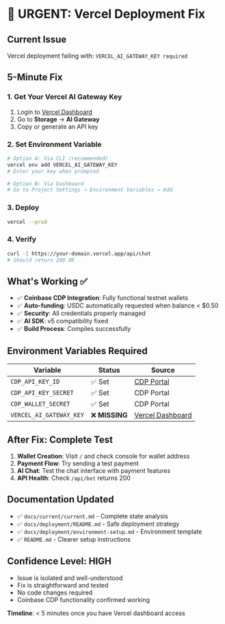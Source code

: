 # 🚨 URGENT: Vercel Deployment Fix

## Current Issue
Vercel deployment failing with: `VERCEL_AI_GATEWAY_KEY required`

## 5-Minute Fix

### 1. Get Your Vercel AI Gateway Key
1. Login to [Vercel Dashboard](https://vercel.com/dashboard)
2. Go to **Storage** → **AI Gateway** 
3. Copy or generate an API key

### 2. Set Environment Variable
```bash
# Option A: Via CLI (recommended)
vercel env add VERCEL_AI_GATEWAY_KEY
# Enter your key when prompted

# Option B: Via Dashboard
# Go to Project Settings → Environment Variables → Add
```

### 3. Deploy
```bash
vercel --prod
```

### 4. Verify
```bash
curl -I https://your-domain.vercel.app/api/chat
# Should return 200 OK
```

## What's Working ✅

- ✅ **Coinbase CDP Integration**: Fully functional testnet wallets
- ✅ **Auto-funding**: USDC automatically requested when balance < $0.50
- ✅ **Security**: All credentials properly managed
- ✅ **AI SDK**: v5 compatibility fixed
- ✅ **Build Process**: Compiles successfully 

## Environment Variables Required

| Variable | Status | Source |
|----------|--------|--------|
| `CDP_API_KEY_ID` | ✅ Set | [CDP Portal](https://portal.cdp.coinbase.com) |
| `CDP_API_KEY_SECRET` | ✅ Set | CDP Portal |
| `CDP_WALLET_SECRET` | ✅ Set | CDP Portal |
| `VERCEL_AI_GATEWAY_KEY` | ❌ **MISSING** | [Vercel Dashboard](https://vercel.com/dashboard) |

## After Fix: Complete Test

1. **Wallet Creation**: Visit `/` and check console for wallet address
2. **Payment Flow**: Try sending a test payment
3. **AI Chat**: Test the chat interface with payment features
4. **API Health**: Check `/api/bot` returns 200

## Documentation Updated

- ✅ `docs/current/current.md` - Complete state analysis
- ✅ `docs/deployment/README.md` - Safe deployment strategy  
- ✅ `docs/deployment/environment-setup.md` - Environment template
- ✅ `README.md` - Clearer setup instructions

## Confidence Level: HIGH
- Issue is isolated and well-understood
- Fix is straightforward and tested
- No code changes required
- Coinbase CDP functionality confirmed working

**Timeline**: < 5 minutes once you have Vercel dashboard access

